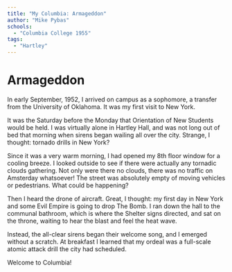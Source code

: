 ```yaml
---
title: "My Columbia: Armageddon"
author: "Mike Pybas"
schools:
  - "Columbia College 1955"
tags:
  - "Hartley"
---
```


# Armageddon

In early September, 1952, I arrived on campus as a sophomore, a transfer from the University of Oklahoma.  It was my first visit to New York.

It was the Saturday before the Monday that Orientation of New Students would be held.  I was virtually alone in Hartley Hall, and was not long out of bed that morning when sirens began wailing all over the city. Strange, I thought: tornado drills in New York?

Since it was a very warm morning, I had opened my 8th floor window for a cooling breeze.  I looked outside to see if there were actually any tornadic clouds gathering.  Not only were there no clouds, there was no traffic on Amsterday whatsoever!  The street was absolutely empty of moving vehicles or pedestrians. What could be happening?

Then I heard the drone of aircraft.  Great, I thought: my first day in New York and some Evil Empire is going to drop The Bomb.  I ran down the hall to the communal bathroom, which is where the Shelter signs directed, and sat on the throne, waiting to hear the blast and feel the heat wave.

Instead, the all-clear sirens began their welcome song, and I emerged without a scratch.  At breakfast I learned that my ordeal was a full-scale atomic attack drill the city had scheduled.

Welcome to Columbia!
